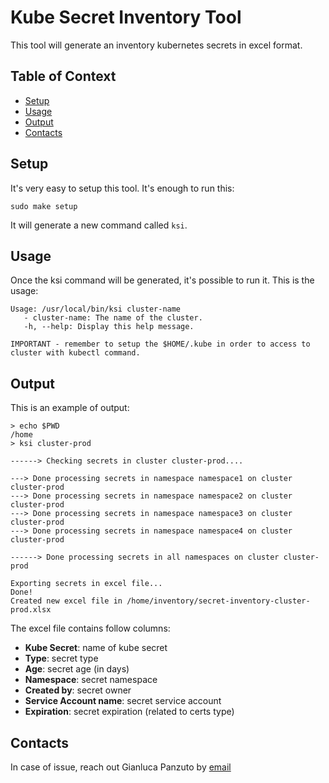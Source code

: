 # Kube Secret Inventory Tool
This tool will generate an inventory kubernetes secrets in excel format.

## Table of Context

- [Setup](#setup)
- [Usage](#usage)
- [Output](#output)
- [Contacts](#contacts)
  
## Setup

It's very easy to setup this tool. It's enough to run this:
```
sudo make setup
```

It will generate a new command called `ksi`.

## Usage

Once the ksi command will be generated, it's possible to run it.
This is the usage:

```
Usage: /usr/local/bin/ksi cluster-name
   - cluster-name: The name of the cluster.
   -h, --help: Display this help message.

IMPORTANT - remember to setup the $HOME/.kube in order to access to cluster with kubectl command.
```

## Output

This is an example of output:

```
> echo $PWD
/home
> ksi cluster-prod

------> Checking secrets in cluster cluster-prod....

---> Done processing secrets in namespace namespace1 on cluster cluster-prod
---> Done processing secrets in namespace namespace2 on cluster cluster-prod
---> Done processing secrets in namespace namespace3 on cluster cluster-prod
---> Done processing secrets in namespace namespace4 on cluster cluster-prod

------> Done processing secrets in all namespaces on cluster cluster-prod

Exporting secrets in excel file...
Done!
Created new excel file in /home/inventory/secret-inventory-cluster-prod.xlsx
```

The excel file contains follow columns:

- **Kube Secret**: name of kube secret
- **Type**: secret type
- **Age**: secret age (in days)
- **Namespace**: secret namespace
- **Created by**: secret owner
- **Service Account name**: secret service account
- **Expiration**: secret expiration (related to certs type)

## Contacts

In case of issue, reach out Gianluca Panzuto by [email](mailto:gianluca.panzuto@gmail.com)

